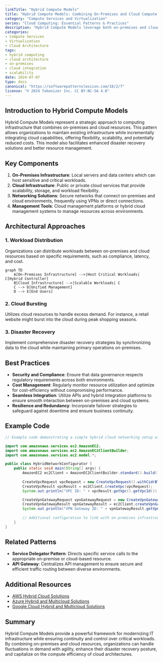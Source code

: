 ```yaml
---
linkTitle: "Hybrid Compute Models"
title: "Hybrid Compute Models: Combining On-Premises and Cloud Compute Resources for Flexibility"
category: "Compute Services and Virtualization"
series: "Cloud Computing: Essential Patterns & Practices"
description: "Hybrid Compute Models leverage both on-premises and cloud-based resources to provide flexible, scalable, and cost-effective computing solutions. This pattern is vital for organizations transitioning to the cloud, allowing them to maintain control over sensitive data while harnessing the power of cloud scalability."
categories:
- Compute Services
- Virtualization
- Cloud Architecture
tags:
- hybrid computing
- cloud architecture
- on-premises
- cloud integration
- scalability
date: 2024-07-07
type: docs
canonical: "https://softwarepatternslexicon.com/18/2/7"
license: "© 2024 Tokenizer Inc. CC BY-NC-SA 4.0"
---
```


## Introduction to Hybrid Compute Models

Hybrid Compute Models represent a strategic approach to computing infrastructure that combines on-premises and cloud resources. This pattern allows organizations to maintain existing infrastructure while incrementally integrating cloud capabilities, offering flexibility, scalability, and potentially reduced costs. This model also facilitates enhanced disaster recovery solutions and better resource management.

## Key Components

1. **On-Premises Infrastructure**: Local servers and data centers which can host sensitive and critical workloads.
2. **Cloud Infrastructure**: Public or private cloud services that provide scalability, storage, and workload flexibility.
3. **Networking Solutions**: Secure networks that connect on-premises and cloud environments, frequently using VPNs or direct connections.
4. **Management Tools**: Cloud management platforms or hybrid cloud management systems to manage resources across environments.

## Architectural Approaches

### 1. **Workload Distribution**

Organizations can distribute workloads between on-premises and cloud resources based on specific requirements, such as compliance, latency, and cost.

```mermaid
graph TD
    A[On-Premises Infrastructure] -->|Host Critical Workloads| C[Hybrid Controller]
    B[Cloud Infrastructure] -->|Scalable Workloads| C
    C --> D[Unified Management]
    D --> E[End Users]
```

### 2. **Cloud Bursting**

Utilizes cloud resources to handle excess demand. For instance, a retail website might burst into the cloud during peak shopping seasons.

### 3. **Disaster Recovery**

Implement comprehensive disaster recovery strategies by synchronizing data to the cloud while maintaining primary operations on-premises.

## Best Practices

- **Security and Compliance**: Ensure that data governance respects regulatory requirements across both environments.
- **Cost Management**: Regularly monitor resource utilization and optimize for cost-efficiency without compromising performance.
- **Seamless Integration**: Utilize APIs and hybrid integration platforms to ensure smooth interaction between on-premises and cloud systems.
- **Resilience and Redundancy**: Incorporate failover strategies to safeguard against downtime and ensure business continuity.

## Example Code

```java
// Example code demonstrating a simple hybrid cloud networking setup with AWS SDKs in Java

import com.amazonaws.services.ec2.AmazonEC2;
import com.amazonaws.services.ec2.AmazonEC2ClientBuilder;
import com.amazonaws.services.ec2.model.*;

public class HybridNetworkConfigurator {
    public static void main(String[] args) {
        AmazonEC2 ec2Client = AmazonEC2ClientBuilder.standard().build();
        
        CreateVpcRequest vpcRequest = new CreateVpcRequest().withCidrBlock("10.0.0.0/16");
        CreateVpcResult vpcResult = ec2Client.createVpc(vpcRequest);
        System.out.println("VPC ID: " + vpcResult.getVpc().getVpcId());

        CreateVpnGatewayRequest vpnGatewayRequest = new CreateVpnGatewayRequest().withType("ipsec.1");
        CreateVpnGatewayResult vpnGatewayResult = ec2Client.createVpnGateway(vpnGatewayRequest);
        System.out.println("VPN Gateway ID: " + vpnGatewayResult.getVpnGateway().getVpnGatewayId());
        
        // Additional configuration to link with on-premises infrastructure
    }
}
```

## Related Patterns

- **Service Delegator Pattern**: Directs specific service calls to the appropriate on-premise or cloud-based resource.
- **API Gateway**: Centralizes API management to ensure secure and efficient traffic routing between diverse environments.

## Additional Resources

- [AWS Hybrid Cloud Solutions](https://aws.amazon.com/hybrid/)
- [Azure Hybrid and Multicloud Solutions](https://azure.microsoft.com/en-us/overview/hybrid-cloud/)
- [Google Cloud Hybrid and Multicloud Solutions](https://cloud.google.com/solutions/hybrid-and-multi-cloud)

## Summary

Hybrid Compute Models provide a powerful framework for modernizing IT infrastructure while ensuring continuity and control over critical workloads. By combining on-premises and cloud resources, organizations can handle fluctuations in demand with agility, enhance their disaster recovery posture, and capitalize on the compute efficiency of cloud architectures.
